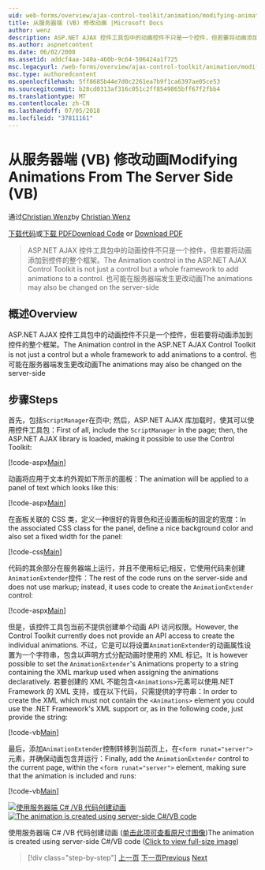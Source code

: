 ```yaml
---
uid: web-forms/overview/ajax-control-toolkit/animation/modifying-animations-from-the-server-side-vb
title: 从服务器端 (VB) 修改动画 |Microsoft Docs
author: wenz
description: ASP.NET AJAX 控件工具包中的动画控件不只是一个控件，但若要将动画添加到控件的整个框架。 也可以将动画...
ms.author: aspnetcontent
ms.date: 06/02/2008
ms.assetid: addcf4aa-340a-460b-9c64-506424a1f725
msc.legacyurl: /web-forms/overview/ajax-control-toolkit/animation/modifying-animations-from-the-server-side-vb
msc.type: authoredcontent
ms.openlocfilehash: 5ff8685b44e7d0c2261ea7b9f1ca6397ae05ce53
ms.sourcegitcommit: b28cd0313af316c051c2ff8549865bff67f2fbb4
ms.translationtype: MT
ms.contentlocale: zh-CN
ms.lasthandoff: 07/05/2018
ms.locfileid: "37811161"
---
```

<a name="modifying-animations-from-the-server-side-vb"></a><span data-ttu-id="d5381-104">从服务器端 (VB) 修改动画</span><span class="sxs-lookup"><span data-stu-id="d5381-104">Modifying Animations From The Server Side (VB)</span></span>
====================
<span data-ttu-id="d5381-105">通过[Christian Wenz](https://github.com/wenz)</span><span class="sxs-lookup"><span data-stu-id="d5381-105">by [Christian Wenz](https://github.com/wenz)</span></span>

<span data-ttu-id="d5381-106">[下载代码](http://download.microsoft.com/download/f/9/a/f9a26acd-8df4-4484-8a18-199e4598f411/Animation9.vb.zip)或[下载 PDF](http://download.microsoft.com/download/6/7/1/6718d452-ff89-4d3f-a90e-c74ec2d636a3/animation9VB.pdf)</span><span class="sxs-lookup"><span data-stu-id="d5381-106">[Download Code](http://download.microsoft.com/download/f/9/a/f9a26acd-8df4-4484-8a18-199e4598f411/Animation9.vb.zip) or [Download PDF](http://download.microsoft.com/download/6/7/1/6718d452-ff89-4d3f-a90e-c74ec2d636a3/animation9VB.pdf)</span></span>

> <span data-ttu-id="d5381-107">ASP.NET AJAX 控件工具包中的动画控件不只是一个控件，但若要将动画添加到控件的整个框架。</span><span class="sxs-lookup"><span data-stu-id="d5381-107">The Animation control in the ASP.NET AJAX Control Toolkit is not just a control but a whole framework to add animations to a control.</span></span> <span data-ttu-id="d5381-108">也可能在服务器端发生更改动画</span><span class="sxs-lookup"><span data-stu-id="d5381-108">The animations may also be changed on the server-side</span></span>


## <a name="overview"></a><span data-ttu-id="d5381-109">概述</span><span class="sxs-lookup"><span data-stu-id="d5381-109">Overview</span></span>

<span data-ttu-id="d5381-110">ASP.NET AJAX 控件工具包中的动画控件不只是一个控件，但若要将动画添加到控件的整个框架。</span><span class="sxs-lookup"><span data-stu-id="d5381-110">The Animation control in the ASP.NET AJAX Control Toolkit is not just a control but a whole framework to add animations to a control.</span></span> <span data-ttu-id="d5381-111">也可能在服务器端发生更改动画</span><span class="sxs-lookup"><span data-stu-id="d5381-111">The animations may also be changed on the server-side</span></span>

## <a name="steps"></a><span data-ttu-id="d5381-112">步骤</span><span class="sxs-lookup"><span data-stu-id="d5381-112">Steps</span></span>

<span data-ttu-id="d5381-113">首先，包括`ScriptManager`在页中; 然后，ASP.NET AJAX 库加载时，使其可以使用控件工具包：</span><span class="sxs-lookup"><span data-stu-id="d5381-113">First of all, include the `ScriptManager` in the page; then, the ASP.NET AJAX library is loaded, making it possible to use the Control Toolkit:</span></span>

[!code-aspx[Main](modifying-animations-from-the-server-side-vb/samples/sample1.aspx)]

<span data-ttu-id="d5381-114">动画将应用于文本的外观如下所示的面板：</span><span class="sxs-lookup"><span data-stu-id="d5381-114">The animation will be applied to a panel of text which looks like this:</span></span>

[!code-aspx[Main](modifying-animations-from-the-server-side-vb/samples/sample2.aspx)]

<span data-ttu-id="d5381-115">在面板关联的 CSS 类，定义一种很好的背景色和还设置面板的固定的宽度：</span><span class="sxs-lookup"><span data-stu-id="d5381-115">In the associated CSS class for the panel, define a nice background color and also set a fixed width for the panel:</span></span>

[!code-css[Main](modifying-animations-from-the-server-side-vb/samples/sample3.css)]

<span data-ttu-id="d5381-116">代码的其余部分在服务器端上运行，并且不使用标记;相反，它使用代码来创建`AnimationExtender`控件：</span><span class="sxs-lookup"><span data-stu-id="d5381-116">The rest of the code runs on the server-side and does not use markup; instead, it uses code to create the `AnimationExtender` control:</span></span>

[!code-aspx[Main](modifying-animations-from-the-server-side-vb/samples/sample4.aspx)]

<span data-ttu-id="d5381-117">但是，该控件工具包当前不提供创建单个动画 API 访问权限。</span><span class="sxs-lookup"><span data-stu-id="d5381-117">However, the Control Toolkit currently does not provide an API access to create the individual animations.</span></span> <span data-ttu-id="d5381-118">不过，它是可以将设置`AnimationExtender`的动画属性设置为一个字符串，包含以声明方式分配动画时使用的 XML 标记。</span><span class="sxs-lookup"><span data-stu-id="d5381-118">It is however possible to set the `AnimationExtender`'s Animations property to a string containing the XML markup used when assigning the animations declaratively.</span></span> <span data-ttu-id="d5381-119">若要创建的 XML 不能包含`<Animations>`元素可以使用.NET Framework 的 XML 支持，或在以下代码，只需提供的字符串：</span><span class="sxs-lookup"><span data-stu-id="d5381-119">In order to create the XML which must not contain the `<Animations>` element you could use the .NET Framework's XML support or, as in the following code, just provide the string:</span></span>

[!code-vb[Main](modifying-animations-from-the-server-side-vb/samples/sample5.vb)]

<span data-ttu-id="d5381-120">最后，添加`AnimationExtender`控制转移到当前页上，在`<form runat="server">`元素，并确保动画包含并运行：</span><span class="sxs-lookup"><span data-stu-id="d5381-120">Finally, add the `AnimationExtender` control to the current page, within the `<form runat="server">` element, making sure that the animation is included and runs:</span></span>

[!code-vb[Main](modifying-animations-from-the-server-side-vb/samples/sample6.vb)]


<span data-ttu-id="d5381-121">[![使用服务器端 C# /VB 代码创建动画](modifying-animations-from-the-server-side-vb/_static/image2.png)](modifying-animations-from-the-server-side-vb/_static/image1.png)</span><span class="sxs-lookup"><span data-stu-id="d5381-121">[![The animation is created using server-side C#/VB code](modifying-animations-from-the-server-side-vb/_static/image2.png)](modifying-animations-from-the-server-side-vb/_static/image1.png)</span></span>

<span data-ttu-id="d5381-122">使用服务器端 C# /VB 代码创建动画 ([单击此项可查看原尺寸图像](modifying-animations-from-the-server-side-vb/_static/image3.png))</span><span class="sxs-lookup"><span data-stu-id="d5381-122">The animation is created using server-side C#/VB code ([Click to view full-size image](modifying-animations-from-the-server-side-vb/_static/image3.png))</span></span>

> [!div class="step-by-step"]
> <span data-ttu-id="d5381-123">[上一页](triggering-an-animation-in-another-control-vb.md)
> [下一页](executing-animations-using-client-side-code-vb.md)</span><span class="sxs-lookup"><span data-stu-id="d5381-123">[Previous](triggering-an-animation-in-another-control-vb.md)
[Next](executing-animations-using-client-side-code-vb.md)</span></span>
